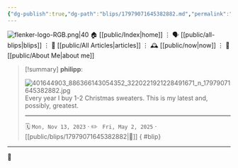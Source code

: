 ```yaml
---
{"dg-publish":true,"dg-path":"blips/17979071645382882.md","permalink":"/blips/17979071645382882/","title":"philipp on instagram @ 2023-11-13","created":"2023-11-13T19:00:00","updated":"2025-05-02T17:43:08"}
---
```



<div class="transclusion internal-embed is-loaded"><div class="markdown-embed">




![flenker-logo-RGB.png|40](/img/user/attachments/flenker-logo-RGB.png)
🏠 [[public/Index\|home]]  ⋮ 🗣️ [[public/all-blips\|blips]] ⋮  📝 [[public/All Articles\|articles]]  ⋮ 🕰️ [[public/now\|now]] ⋮ 🪪 [[public/About Me\|about me]]


</div></div>


> [!summary] **philipp**:
>
> ![401644903_886366143054352_3220221921228491671_n_17979071645382882.jpg](/img/user/attachments/401644903_886366143054352_3220221921228491671_n_17979071645382882.jpg)
> Every year I buy 1-2 Christmas sweaters. This is my latest and, possibly, greatest.
> - - -
>
> 🗓️ <code>Mon, Nov 13, 2023</code>  · ✏️ <code> Fri, May 2, 2025</code>  · [[public/blips/17979071645382882\|🔗]]
{ #blip}


- - -

 👾
